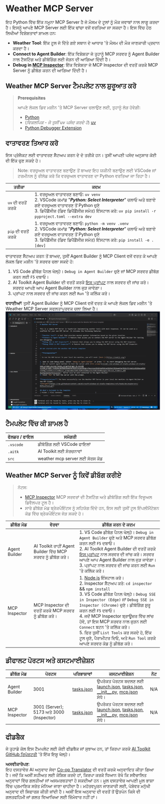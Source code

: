 <!--
CO_OP_TRANSLATOR_METADATA:
{
  "original_hash": "999c5e7623c1e2d5e5a07c2feb39eb67",
  "translation_date": "2025-07-14T08:26:36+00:00",
  "source_file": "10-StreamliningAIWorkflowsBuildingAnMCPServerWithAIToolkit/lab3/code/weather_mcp/README.md",
  "language_code": "pa"
}
-->
# Weather MCP Server

ਇਹ Python ਵਿੱਚ ਇੱਕ ਨਮੂਨਾ MCP Server ਹੈ ਜੋ ਮੌਸਮ ਦੇ ਟੂਲਾਂ ਨੂੰ ਮੌਕ ਜਵਾਬਾਂ ਨਾਲ ਲਾਗੂ ਕਰਦਾ ਹੈ। ਇਸਨੂੰ ਆਪਣੇ MCP Server ਲਈ ਇੱਕ ਢਾਂਚਾ ਵਜੋਂ ਵਰਤਿਆ ਜਾ ਸਕਦਾ ਹੈ। ਇਸ ਵਿੱਚ ਹੇਠ ਲਿਖੀਆਂ ਵਿਸ਼ੇਸ਼ਤਾਵਾਂ ਸ਼ਾਮਲ ਹਨ:

- **Weather Tool**: ਇੱਕ ਟੂਲ ਜੋ ਦਿੱਤੇ ਗਏ ਸਥਾਨ ਦੇ ਆਧਾਰ 'ਤੇ ਮੌਸਮ ਦੀ ਮੌਕ ਜਾਣਕਾਰੀ ਪ੍ਰਦਾਨ ਕਰਦਾ ਹੈ।
- **Connect to Agent Builder**: ਇੱਕ ਵਿਸ਼ੇਸ਼ਤਾ ਜੋ ਤੁਹਾਨੂੰ MCP ਸਰਵਰ ਨੂੰ Agent Builder ਨਾਲ ਟੈਸਟਿੰਗ ਅਤੇ ਡੀਬੱਗਿੰਗ ਲਈ ਜੋੜਨ ਦੀ ਆਗਿਆ ਦਿੰਦੀ ਹੈ।
- **Debug in [MCP Inspector](https://github.com/modelcontextprotocol/inspector)**: ਇੱਕ ਵਿਸ਼ੇਸ਼ਤਾ ਜੋ MCP Inspector ਦੀ ਵਰਤੋਂ ਕਰਕੇ MCP Server ਨੂੰ ਡੀਬੱਗ ਕਰਨ ਦੀ ਆਗਿਆ ਦਿੰਦੀ ਹੈ।

## Weather MCP Server ਟੈਮਪਲੇਟ ਨਾਲ ਸ਼ੁਰੂਆਤ ਕਰੋ

> **Prerequisites**
>
> ਆਪਣੇ ਲੋਕਲ ਡਿਵ ਮਸ਼ੀਨ 'ਤੇ MCP Server ਚਲਾਉਣ ਲਈ, ਤੁਹਾਨੂੰ ਲੋੜ ਹੋਵੇਗੀ:
>
> - [Python](https://www.python.org/)
> - (*ਵਿਕਲਪਿਕ - ਜੇ ਤੁਸੀਂ uv ਪਸੰਦ ਕਰਦੇ ਹੋ*) [uv](https://github.com/astral-sh/uv)
> - [Python Debugger Extension](https://marketplace.visualstudio.com/items?itemName=ms-python.debugpy)

## ਵਾਤਾਵਰਣ ਤਿਆਰ ਕਰੋ

ਇਸ ਪ੍ਰੋਜੈਕਟ ਲਈ ਵਾਤਾਵਰਣ ਸੈੱਟਅਪ ਕਰਨ ਦੇ ਦੋ ਤਰੀਕੇ ਹਨ। ਤੁਸੀਂ ਆਪਣੀ ਪਸੰਦ ਅਨੁਸਾਰ ਕੋਈ ਵੀ ਇੱਕ ਚੁਣ ਸਕਦੇ ਹੋ।

> Note: ਵਰਚੁਅਲ ਵਾਤਾਵਰਣ ਬਣਾਉਣ ਤੋਂ ਬਾਅਦ ਇਹ ਯਕੀਨੀ ਬਣਾਉਣ ਲਈ VSCode ਜਾਂ ਟਰਮੀਨਲ ਨੂੰ ਰੀਲੋਡ ਕਰੋ ਕਿ ਵਰਚੁਅਲ ਵਾਤਾਵਰਣ ਦਾ Python ਵਰਤਿਆ ਜਾ ਰਿਹਾ ਹੈ।

| ਤਰੀਕਾ | ਕਦਮ |
| -------- | ----- |
| `uv` ਦੀ ਵਰਤੋਂ ਕਰਕੇ | 1. ਵਰਚੁਅਲ ਵਾਤਾਵਰਣ ਬਣਾਓ: `uv venv` <br>2. VSCode ਕਮਾਂਡ "***Python: Select Interpreter***" ਚਲਾਓ ਅਤੇ ਬਣਾਏ ਗਏ ਵਰਚੁਅਲ ਵਾਤਾਵਰਣ ਤੋਂ Python ਚੁਣੋ <br>3. ਡਿਪੈਂਡੈਂਸੀਜ਼ (ਡਿਵ ਡਿਪੈਂਡੈਂਸੀਜ਼ ਸਮੇਤ) ਇੰਸਟਾਲ ਕਰੋ: `uv pip install -r pyproject.toml --extra dev` |
| `pip` ਦੀ ਵਰਤੋਂ ਕਰਕੇ | 1. ਵਰਚੁਅਲ ਵਾਤਾਵਰਣ ਬਣਾਓ: `python -m venv .venv` <br>2. VSCode ਕਮਾਂਡ "***Python: Select Interpreter***" ਚਲਾਓ ਅਤੇ ਬਣਾਏ ਗਏ ਵਰਚੁਅਲ ਵਾਤਾਵਰਣ ਤੋਂ Python ਚੁਣੋ<br>3. ਡਿਪੈਂਡੈਂਸੀਜ਼ (ਡਿਵ ਡਿਪੈਂਡੈਂਸੀਜ਼ ਸਮੇਤ) ਇੰਸਟਾਲ ਕਰੋ: `pip install -e .[dev]` |

ਵਾਤਾਵਰਣ ਸੈੱਟਅਪ ਕਰਨ ਤੋਂ ਬਾਅਦ, ਤੁਸੀਂ Agent Builder ਨੂੰ MCP Client ਵਜੋਂ ਵਰਤ ਕੇ ਆਪਣੇ ਲੋਕਲ ਡਿਵ ਮਸ਼ੀਨ 'ਤੇ ਸਰਵਰ ਚਲਾ ਸਕਦੇ ਹੋ:
1. VS Code ਡੀਬੱਗ ਪੈਨਲ ਖੋਲ੍ਹੋ। `Debug in Agent Builder` ਚੁਣੋ ਜਾਂ MCP ਸਰਵਰ ਡੀਬੱਗ ਕਰਨ ਲਈ `F5` ਦਬਾਓ।
2. AI Toolkit Agent Builder ਦੀ ਵਰਤੋਂ ਕਰਕੇ [ਇਸ ਪ੍ਰਾਂਪਟ](../../../../../../../../../../open_prompt_builder) ਨਾਲ ਸਰਵਰ ਦੀ ਜਾਂਚ ਕਰੋ। ਸਰਵਰ ਆਪਣੇ ਆਪ Agent Builder ਨਾਲ ਜੁੜ ਜਾਵੇਗਾ।
3. ਪ੍ਰਾਂਪਟ ਨਾਲ ਸਰਵਰ ਦੀ ਜਾਂਚ ਕਰਨ ਲਈ `Run` 'ਤੇ ਕਲਿੱਕ ਕਰੋ।

**ਵਧਾਈਆਂ**! ਤੁਸੀਂ Agent Builder ਨੂੰ MCP Client ਵਜੋਂ ਵਰਤ ਕੇ ਆਪਣੇ ਲੋਕਲ ਡਿਵ ਮਸ਼ੀਨ 'ਤੇ Weather MCP Server ਸਫਲਤਾਪੂਰਵਕ ਚਲਾ ਲਿਆ ਹੈ।  
![DebugMCP](https://raw.githubusercontent.com/microsoft/windows-ai-studio-templates/refs/heads/dev/mcpServers/mcp_debug.gif)

## ਟੈਮਪਲੇਟ ਵਿੱਚ ਕੀ ਸ਼ਾਮਲ ਹੈ

| ਫੋਲਡਰ / ਫਾਇਲ | ਸਮੱਗਰੀ                                     |
| ------------ | -------------------------------------------- |
| `.vscode`    | ਡੀਬੱਗਿੰਗ ਲਈ VSCode ਫਾਇਲਾਂ                   |
| `.aitk`      | AI Toolkit ਲਈ ਸੰਰਚਨਾਵਾਂ                     |
| `src`        | weather mcp server ਲਈ ਸੋਰਸ ਕੋਡ                |

## Weather MCP Server ਨੂੰ ਕਿਵੇਂ ਡੀਬੱਗ ਕਰੀਏ

> ਨੋਟਸ:
> - [MCP Inspector](https://github.com/modelcontextprotocol/inspector) MCP ਸਰਵਰਾਂ ਦੀ ਟੈਸਟਿੰਗ ਅਤੇ ਡੀਬੱਗਿੰਗ ਲਈ ਇੱਕ ਵਿਜ਼ੂਅਲ ਡਿਵੈਲਪਰ ਟੂਲ ਹੈ।
> - ਸਾਰੇ ਡੀਬੱਗ ਮੋਡ ਬ੍ਰੇਕਪੌਇੰਟਸ ਨੂੰ ਸਹਿਯੋਗ ਦਿੰਦੇ ਹਨ, ਇਸ ਲਈ ਤੁਸੀਂ ਟੂਲ ਇੰਪਲੀਮੈਂਟੇਸ਼ਨ ਕੋਡ ਵਿੱਚ ਬ੍ਰੇਕਪੌਇੰਟਸ ਜੋੜ ਸਕਦੇ ਹੋ।

| ਡੀਬੱਗ ਮੋਡ | ਵੇਰਵਾ | ਡੀਬੱਗ ਕਰਨ ਦੇ ਕਦਮ |
| ---------- | ----------- | --------------- |
| Agent Builder | AI Toolkit ਰਾਹੀਂ Agent Builder ਵਿੱਚ MCP ਸਰਵਰ ਨੂੰ ਡੀਬੱਗ ਕਰੋ। | 1. VS Code ਡੀਬੱਗ ਪੈਨਲ ਖੋਲ੍ਹੋ। `Debug in Agent Builder` ਚੁਣੋ ਅਤੇ MCP ਸਰਵਰ ਡੀਬੱਗ ਕਰਨ ਲਈ `F5` ਦਬਾਓ।<br>2. AI Toolkit Agent Builder ਦੀ ਵਰਤੋਂ ਕਰਕੇ [ਇਸ ਪ੍ਰਾਂਪਟ](../../../../../../../../../../open_prompt_builder) ਨਾਲ ਸਰਵਰ ਦੀ ਜਾਂਚ ਕਰੋ। ਸਰਵਰ ਆਪਣੇ ਆਪ Agent Builder ਨਾਲ ਜੁੜ ਜਾਵੇਗਾ।<br>3. ਪ੍ਰਾਂਪਟ ਨਾਲ ਸਰਵਰ ਦੀ ਜਾਂਚ ਕਰਨ ਲਈ `Run` 'ਤੇ ਕਲਿੱਕ ਕਰੋ। |
| MCP Inspector | MCP Inspector ਦੀ ਵਰਤੋਂ ਕਰਕੇ MCP ਸਰਵਰ ਨੂੰ ਡੀਬੱਗ ਕਰੋ। | 1. [Node.js](https://nodejs.org/) ਇੰਸਟਾਲ ਕਰੋ।<br>2. Inspector ਸੈੱਟਅਪ ਕਰੋ: `cd inspector` && `npm install` <br>3. VS Code ਡੀਬੱਗ ਪੈਨਲ ਖੋਲ੍ਹੋ। `Debug SSE in Inspector (Edge)` ਜਾਂ `Debug SSE in Inspector (Chrome)` ਚੁਣੋ। ਡੀਬੱਗਿੰਗ ਸ਼ੁਰੂ ਕਰਨ ਲਈ `F5` ਦਬਾਓ।<br>4. ਜਦੋਂ MCP Inspector ਬ੍ਰਾਊਜ਼ਰ ਵਿੱਚ ਲਾਂਚ ਹੋਵੇ, ਤਾਂ ਇਸ MCP ਸਰਵਰ ਨਾਲ ਜੁੜਨ ਲਈ `Connect` ਬਟਨ 'ਤੇ ਕਲਿੱਕ ਕਰੋ।<br>5. ਫਿਰ ਤੁਸੀਂ `List Tools` ਕਰ ਸਕਦੇ ਹੋ, ਇੱਕ ਟੂਲ ਚੁਣੋ, ਪੈਰਾਮੀਟਰ ਦਿਓ, ਅਤੇ `Run Tool` ਕਰਕੇ ਆਪਣੇ ਸਰਵਰ ਕੋਡ ਨੂੰ ਡੀਬੱਗ ਕਰੋ।<br> |

## ਡੀਫਾਲਟ ਪੋਰਟਸ ਅਤੇ ਕਸਟਮਾਈਜ਼ੇਸ਼ਨ

| ਡੀਬੱਗ ਮੋਡ | ਪੋਰਟਸ | ਪਰਿਭਾਸ਼ਾਵਾਂ | ਕਸਟਮਾਈਜ਼ੇਸ਼ਨ | ਨੋਟ |
| ---------- | ----- | ------------ | -------------- |-------------- |
| Agent Builder | 3001 | [tasks.json](../../../../../../10-StreamliningAIWorkflowsBuildingAnMCPServerWithAIToolkit/lab3/code/weather_mcp/.vscode/tasks.json) | ਉਪਰੋਕਤ ਪੋਰਟਸ ਬਦਲਣ ਲਈ [launch.json](../../../../../../10-StreamliningAIWorkflowsBuildingAnMCPServerWithAIToolkit/lab3/code/weather_mcp/.vscode/launch.json), [tasks.json](../../../../../../10-StreamliningAIWorkflowsBuildingAnMCPServerWithAIToolkit/lab3/code/weather_mcp/.vscode/tasks.json), [\_\_init\_\_.py](../../../../../../10-StreamliningAIWorkflowsBuildingAnMCPServerWithAIToolkit/lab3/code/weather_mcp/src/__init__.py), [mcp.json](../../../../../../10-StreamliningAIWorkflowsBuildingAnMCPServerWithAIToolkit/lab3/code/weather_mcp/.aitk/mcp.json) ਸੋਧੋ। | N/A |
| MCP Inspector | 3001 (Server); 5173 ਅਤੇ 3000 (Inspector) | [tasks.json](../../../../../../10-StreamliningAIWorkflowsBuildingAnMCPServerWithAIToolkit/lab3/code/weather_mcp/.vscode/tasks.json) | ਉਪਰੋਕਤ ਪੋਰਟਸ ਬਦਲਣ ਲਈ [launch.json](../../../../../../10-StreamliningAIWorkflowsBuildingAnMCPServerWithAIToolkit/lab3/code/weather_mcp/.vscode/launch.json), [tasks.json](../../../../../../10-StreamliningAIWorkflowsBuildingAnMCPServerWithAIToolkit/lab3/code/weather_mcp/.vscode/tasks.json), [\_\_init\_\_.py](../../../../../../10-StreamliningAIWorkflowsBuildingAnMCPServerWithAIToolkit/lab3/code/weather_mcp/src/__init__.py), [mcp.json](../../../../../../10-StreamliningAIWorkflowsBuildingAnMCPServerWithAIToolkit/lab3/code/weather_mcp/.aitk/mcp.json) ਸੋਧੋ। | N/A |

## ਫੀਡਬੈਕ

ਜੇ ਤੁਹਾਡੇ ਕੋਲ ਇਸ ਟੈਮਪਲੇਟ ਲਈ ਕੋਈ ਫੀਡਬੈਕ ਜਾਂ ਸੁਝਾਅ ਹਨ, ਤਾਂ ਕਿਰਪਾ ਕਰਕੇ [AI Toolkit GitHub ਰਿਪੋਜ਼ਟਰੀ](https://github.com/microsoft/vscode-ai-toolkit/issues) 'ਤੇ ਇੱਕ ਇਸ਼ੂ ਖੋਲ੍ਹੋ।

**ਅਸਵੀਕਾਰੋਪਣ**:  
ਇਹ ਦਸਤਾਵੇਜ਼ AI ਅਨੁਵਾਦ ਸੇਵਾ [Co-op Translator](https://github.com/Azure/co-op-translator) ਦੀ ਵਰਤੋਂ ਕਰਕੇ ਅਨੁਵਾਦਿਤ ਕੀਤਾ ਗਿਆ ਹੈ। ਜਦੋਂ ਕਿ ਅਸੀਂ ਸਹੀਅਤ ਲਈ ਕੋਸ਼ਿਸ਼ ਕਰਦੇ ਹਾਂ, ਕਿਰਪਾ ਕਰਕੇ ਧਿਆਨ ਰੱਖੋ ਕਿ ਸਵੈਚਾਲਿਤ ਅਨੁਵਾਦਾਂ ਵਿੱਚ ਗਲਤੀਆਂ ਜਾਂ ਅਸਮਰਥਤਾਵਾਂ ਹੋ ਸਕਦੀਆਂ ਹਨ। ਮੂਲ ਦਸਤਾਵੇਜ਼ ਆਪਣੀ ਮੂਲ ਭਾਸ਼ਾ ਵਿੱਚ ਪ੍ਰਮਾਣਿਕ ਸਰੋਤ ਮੰਨਿਆ ਜਾਣਾ ਚਾਹੀਦਾ ਹੈ। ਮਹੱਤਵਪੂਰਨ ਜਾਣਕਾਰੀ ਲਈ, ਪੇਸ਼ੇਵਰ ਮਨੁੱਖੀ ਅਨੁਵਾਦ ਦੀ ਸਿਫਾਰਸ਼ ਕੀਤੀ ਜਾਂਦੀ ਹੈ। ਅਸੀਂ ਇਸ ਅਨੁਵਾਦ ਦੀ ਵਰਤੋਂ ਤੋਂ ਉਤਪੰਨ ਕਿਸੇ ਵੀ ਗਲਤਫਹਿਮੀ ਜਾਂ ਗਲਤ ਵਿਆਖਿਆ ਲਈ ਜ਼ਿੰਮੇਵਾਰ ਨਹੀਂ ਹਾਂ।